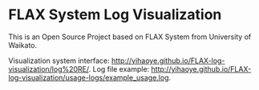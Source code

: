 # FLAX System Log Visualization

This is an Open Source Project 
based on FLAX System from University of Waikato.

Visualization system interface:  http://yihaoye.github.io/FLAX-log-visualization/log%20RE/.
Log file example: http://yihaoye.github.io/FLAX-log-visualization/usage-logs/example_usage.log.